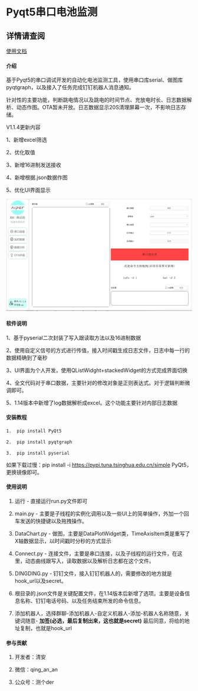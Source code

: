# Pyqt5串口电池监测

## 详情请查阅
[使用文档](自动化电池监测使用教程V1.15版.md)

#### 介绍
基于Pyqt5的串口调试开发的自动化电池监测工具，使用串口库serial、做图库pyqtgraph，以及接入了任务完成钉钉机器人消息通知。

针对性的主要功能，判断跳电情况以及跳电的时间节点、充放电时长、日志数据解析、动态作图。OTA暂未开放。日志数据显示20S清理屏幕一次，不影响日志存储。

V1.1.4更新内容

1、新增excel筛选

2、优化取值

3、新增16进制发送接收

4、新增根据.json数据作图

5、优化UI界面显示


![输入图片说明](UI/images/img.webp)


#### 软件说明
1、基于pyserial二次封装了写入跟读取方法以及16进制数据

2、使用自定义信号的方式进行传值，接入时间戳生成日志文件，日志中每一行的数据精确到了毫秒

3、UI界面为个人开发，使用QListWidght+stackedWidget的方式完成界面切换

4、全文代码对于串口数据，主要针对的修改对象是正则表达式。对于逻辑判断微调即可。

5、1.14版本中新增了log数据解析成excel。这个功能主要针对内部日志数据


#### 安装教程
```
1.  pip install PyQt5
```
```
2.  pip install pyqtgraph
```
```
3.  pip install pyserial
```

如果下载过慢：pip install -i https://pypi.tuna.tsinghua.edu.cn/simple PyQt5，更换镜像即可。

#### 使用说明

1.  运行 - 直接运行run.py文件即可

2.  main.py - 主要是子线程的实例化调用以及一些UI上的简单操作，外加一个回车发送的快捷键以及拖拽操作。

3.  DataChart.py - 做图，主要是DataPlotWidget类，TimeAxisItem类是重写了X轴数据显示，以时间戳时分秒的方式显示

4.  Connect.py - 连接文件，主要是串口连接，以及子线程的运行文件，在这里，动态曲线跟写入，读取数据以及解析日志都在这个文件。

5.  DINGDING.py - 钉钉文件，接入钉钉机器人的，需要修改的地方就是hook_url以及secret。

6.  根目录的.json文件是关键配置文件，在1.14版本后新增了选项。主要是设备信息名称、钉钉电话号码、以及任务结束所发的命令信息。

7.  添加机器人，选择群聊-添加机器人-自定义机器人-添加-机器人名称随意，关键词随意-  **加签(必选，最后复制出来，这也就是secret)** 最后同意，将给的地址复制，也就是hook_url

#### 参与贡献

1.  开发者：清安

2.  微信：qing_an_an

3.  公众号：测个der
